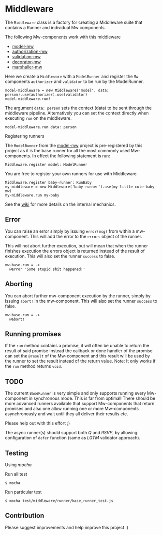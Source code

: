 # Middleware

The `Middleware` class is a factory for creating a Middleware suite that contains a Runner and individual Mw components.

The following Mw-components work with this middleware

* [model-mw](https://github.com/kristianmandrup/model-mw)
* [authorization-mw](https://github.com/kristianmandrup/authorization-mw)
* [validation-mw](https://github.com/kristianmandrup/validation-mw)
* [decorator-mw](https://github.com/kristianmandrup/decorator-mw)
* [marshaller-mw](https://github.com/kristianmandrup/marshaller-mw)


Here we create a `Middleware` with a `ModelRunner` and register the `Mw` components
 `authorizer` and `validator` to be run by the ModelRunner.

```LiveScript
model-middleware = new Middleware('model', data: person).use(authorizer).use(validator)
model-middleware.run!
```

The argument `data: person` sets the context (data) to be sent through the middleware pipeline.
Alternatively you can set the context directly when executing `run` on the middleware.

`model-middleware.run data: person`

Registering runners

The `ModelRunner` from the [model-mw](https://github.com/kristianmandrup/model-mw) project is pre-registered by this project as it is the base runner for all the most commonly used Mw-components.
In effect the following statement is run:

`Middleware.register model: ModelRunner`

You are free to register your own runners for use with Middleware.

```LiveScript
Middleware.register baby-runner: RunBaby
my-middleware = new Middleware('baby-runner').use(my-little-cute-baby-mw)
my-middleware.run my-baby
```

See the [wiki](https://github.com/kristianmandrup/middleware/wiki) for more details on the internal mechanics.

## Error

You can raise an error simply by issuing `error(msg)` from within a mw-component. This will add the error
to the `errors` object of the runner.

This will not abort further execution, but will mean that when the runner finishes execution the errors object is returned instead of the result of execution. This will also set the runner `success` to false.

```LiveScript
mw.base.run = ->
  @error 'Some stupid shit happened!'
```

## Aborting

You can abort further mw-component execution by the runner, simply by issuing `abort!` in the mw-component.
This will also set the runner `success` to false.

```LiveScript
mw.base.run = ->
  @abort!
```

## Running promises

If the `run` method contains a promise, it will often be unable to return the result of said promise
Instead the callback or done handler of the promise can set the `@result` of the Mw-component and
this result will be used by the runner to set the result instead of the return value.
Note: It only works if the `run` method returns `void`.

## TODO

The current `BaseRunner` is very simple and only supports running every Mw-component in synchronous mode.
This is far from optimal! There should be more advanced runners available that
 support Mw-components that return promises and also one allow running one or more
 Mw-components asynchronously and wait until they all deliver their results etc.

Please help out with this effort ;)

The async runner(s) should support both *Q* and *RSVP*, by allowing configuration
 of `defer` function (same as *LGTM* validator approach).

## Testing

Using *mocha*

Run all test

`$ mocha`

Run particular test

`$ mocha test/middleware/runner/base_runner_test.js`


## Contribution

Please suggest improvements and help improve this project :)
